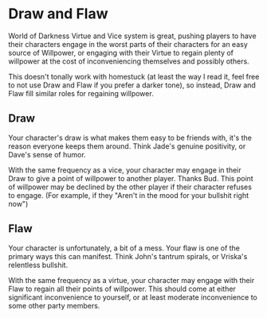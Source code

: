 # Draw and Flaw

World of Darkness Virtue and Vice system is great, pushing players to have their characters engage in the worst parts of their characters for an easy source of Willpower, or engaging with their Virtue to regain plenty of willpower at the cost of inconveniencing themselves and possibly others.

This doesn't tonally work with homestuck (at least the way I read it, feel free to not use Draw and Flaw if you prefer a darker tone), so instead, Draw and Flaw fill similar roles for regaining willpower.

## Draw
Your character's draw is what makes them easy to be friends with, it's the reason everyone keeps them around. Think Jade's genuine positivity, or Dave's sense of humor.

With the same frequency as a vice, your character may engage in their Draw to give a point of willpower to another player. Thanks Bud. This point of willpower may be declined by the other player if their character refuses to engage. (For example, if they "Aren't in the mood for your bullshit right now")

## Flaw
Your character is unfortunately, a bit of a mess. Your flaw is one of the primary ways this can manifest. Think John's tantrum spirals, or Vriska's relentless bullshit.

With the same frequency as a virtue, your character may engage with their Flaw to regain all their points of willpower. This should come at either significant inconvenience to yourself, or at least moderate inconvenience to some other party members.
